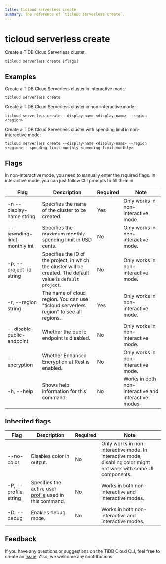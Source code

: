 ```yaml
---
title: ticloud serverless create
summary: The reference of `ticloud serverless create`.
---
```


# ticloud serverless create

Create a TiDB Cloud Serverless cluster:

```shell
ticloud serverless create [flags]
```

## Examples

Create a TiDB Cloud Serverless cluster in interactive mode:

```shell
ticloud serverless create
```

Create a TiDB Cloud Serverless cluster in non-interactive mode:

```shell
ticloud serverless create --display-name <display-name> --region <region>
```

Create a TiDB Cloud Serverless cluster with spending limit in non-interactive mode:

```shell
ticloud serverless create --display-name <display-name> --region <region> --spending-limit-monthly <spending-limit-monthly>
``` 

## Flags

In non-interactive mode, you need to manually enter the required flags. In interactive mode, you can just follow CLI prompts to fill them in.

| Flag                         | Description                                                                                                    | Required | Note                                                |
|------------------------------|----------------------------------------------------------------------------------------------------------------|----------|-----------------------------------------------------|
| -n --display-name string     | Specifies the name of the cluster to be created.                                                               | Yes      | Only works in non-interactive mode.                 |
| --spending-limit-monthly int | Specifies the maximum monthly spending limit in USD cents.                                                     | No       | Only works in non-interactive mode.                 |
| -p, --project-id string      | Specifies the ID of the project, in which the cluster will be created. The default value is `default project`. | No       | Only works in non-interactive mode.                 |
| -r, --region string          | The name of cloud region. You can use "ticloud serverless region" to see all regions.                          | Yes      | Only works in non-interactive mode.                 |
| --disable-public-endpoint    | Whether the public endpoint is disabled.                                                                       | No       | Only works in non-interactive mode.                 |
| --encryption                 | Whether Enhanced Encryption at Rest is enabled.                                                                | No       | Only works in non-interactive mode.                 |
| -h, --help                   | Shows help information for this command.                                                                       | No       | Works in both non-interactive and interactive modes |

## Inherited flags

| Flag                 | Description                                                                                          | Required | Note                                                                                                             |
|----------------------|------------------------------------------------------------------------------------------------------|----------|------------------------------------------------------------------------------------------------------------------|
| --no-color           | Disables color in output.                                                                            | No       | Only works in non-interactive mode. In interactive mode, disabling color might not work with some UI components. |
| -P, --profile string | Specifies the active [user profile](/tidb-cloud/cli-reference.md#user-profile) used in this command. | No       | Works in both non-interactive and interactive modes.                                                             |
| -D, --debug          | Enables debug mode.                                                                                   | No       | Works in both non-interactive and interactive modes.                                                             |

## Feedback

If you have any questions or suggestions on the TiDB Cloud CLI, feel free to create an [issue](https://github.com/tidbcloud/tidbcloud-cli/issues/new/choose). Also, we welcome any contributions.
